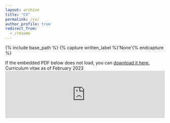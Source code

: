 ```yaml
---
layout: archive
title: "CV"
permalink: /cv/
author_profile: true
redirect_from:
  - /resume
---
```


{% include base_path %}
{% capture written_label %}'None'{% endcapture %}

If the embedded PDF below does not load, you can <u><a href="https://grazianofrungieri.github.io/CVFrungieri_Feb2023.pdf">download it here.</a></u>
<br/>
Curriculum vitae as of February 2023
<embed src="https://grazianofrungieri.github.io/CVFrungieri_Feb2023.pdf" type="application/pdf" width="100%" />

